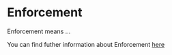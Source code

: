 # Enforcement

Enforcement means ...

You can find futher information about Enforcement [here](../T3./.md)
